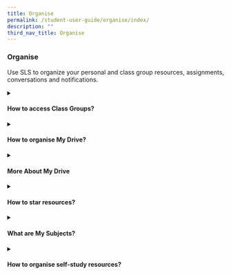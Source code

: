 ```yaml
---
title: Organise
permalink: /student-user-guide/organise/index/
description: ""
third_nav_title: Organise
---
```

### Organise
Use SLS to organize your personal and class group resources, assignments, conversations and notifications.

<details><summary><h4>How to access Class Groups?</h4></summary>

<ul>
	  <li><a target="_blank" href="/student-user-guide/organise/about-class-groups/">About Class Groups</a></li>
  <li><a target="_blank" href="/student-user-guide/organise/access-class-groups/">Access Class Groups</a></li>
  <li><a target="_blank" href="/student-user-guide/organise/access-past-class-groups/">Access Past Class Groups</a></li>
</ul>	
</details>

<details><summary><h4>How to organise My Drive?</h4></summary>

<ul>
  <li><a target="_blank" href="/student-user-guide/organise/search-in-my-drive/">(1) Search in My Drive</a></li>
  <li><a target="_blank" href="/student-user-guide/organise/create-new-folders/">(2) Create New Folders</a></li>
  <li><a target="_blank" href="/student-user-guide/organise/delete-resources/">(3) Delete Resources</a></li>
	</ul>	
</details>
	
<details><summary><h4>More About My Drive</h4></summary>
<ul>
  <li><a target="_blank" href="/student-user-guide/organise/manage-folders/">Manage Folders</a></li>
  <li><a target="_blank" href="/student-user-guide/organise/restore-resources-from-trash/">Restore Resources from Trash</a></li>
</ul>	
</details>

<details><summary><h4>How to star resources?</h4></summary>

<ul>
<li><a target="_blank" href="/student-user-guide/organise/star-resources/">Star Resources</a></li>
</ul>
</details>

<details><summary><h4>What are My Subjects?</h4></summary>
	
<ul>
<li><a target="_blank" href="/student-user-guide/organise/access-my-subjects/">Access My Subjects</a></li>
<li><a target="_blank" href="/student-user-guide/organise/follow-and-unfollow-subjects/">Follow &amp; Unfollow Subjects</a></li>
</ul>
</details>

<details><summary><h4>How to organise self-study resources?</h4></summary>

<ul>
<li><a target="_blank" href="/student-user-guide/organise/view-print-friendly-worksheet/">View Print-Friendly Worksheet</a></li>
<li><a target="_blank" href="/student-user-guide/organise/copy-to-my-drive/">Copy to My Drive</a></li>
</ul>
</details>